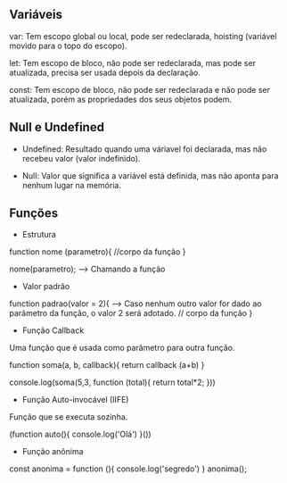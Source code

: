## Variáveis

var: Tem escopo global ou local, pode ser redeclarada, hoisting (variável movido para o topo do escopo).

let: Tem escopo de bloco, não pode ser redeclarada, mas pode ser atualizada, precisa ser usada depois da declaração.

const: Tem escopo de bloco, não pode ser redeclarada e não pode ser atualizada, porém as propriedades dos seus objetos podem.

## Null e Undefined

- Undefined: Resultado quando uma váriavel foi declarada, mas não recebeu valor (valor indefinido).

- Null: Valor que significa a variável está definida, mas não aponta para nenhum lugar na memória.

## Funções

- Estrutura

function nome (parametro){
  //corpo da função
}

nome(parametro);  --> Chamando a função

- Valor padrão

function padrao(valor = 2){   --> Caso nenhum outro valor for dado ao parâmetro da função, o valor 2 será adotado.
  // corpo da função
}

- Função Callback

Uma função que é usada como parâmetro para outra função.

function soma(a, b, callback){
    return callback (a+b)
}

console.log(soma(5,3, function (total){
    return total*2;
    }))

- Função Auto-invocável (IIFE)

Função que se executa sozinha.

(function auto(){
 console.log('Olá')
}())

- Função anônima

const anonima = function (){
    console.log('segredo')
}
anonima();


